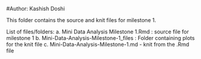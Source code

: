 #Author: Kashish Doshi

This folder contains the source and knit files for milestone 1.

List of files/folders:
  a. Mini Data Analysis Milestone 1.Rmd : source file for milestone 1
  b. Mini-Data-Analysis-Milestone-1_files : Folder containing plots for the knit file
  c. Mini-Data-Analysis-Milestone-1.md - knit from the .Rmd file
